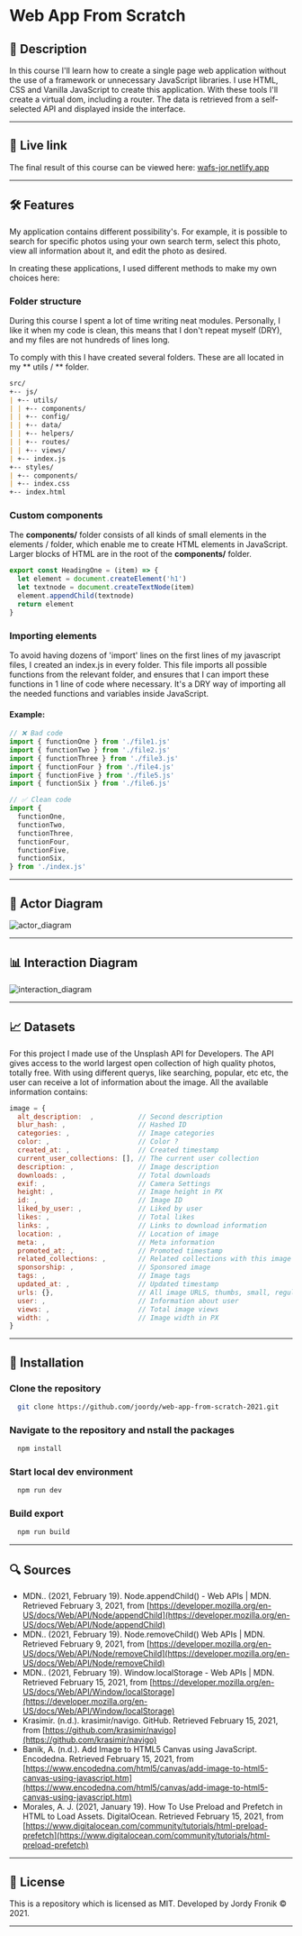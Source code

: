 # Web App From Scratch

## 🔦 **Description**

In this course I'll learn how to create a single page web application without the use of a framework or unnecessary JavaScript libraries. I use HTML, CSS and Vanilla JavaScript to create this application. With these tools I'll create a virtual dom, including a router. The data is retrieved from a self-selected API and displayed inside the interface.

---

## 🚀 **Live link**

The final result of this course can be viewed here: [wafs-jor.netlify.app](https://wafs-jor.netlify.app/)

---

## 🛠 **Features**

My application contains different possibility's. For example, it is possible to search for specific photos using your own search term, select this photo, view all information about it, and edit the photo as desired.

In creating these applications, I used different methods to make my own choices here:

### **Folder structure**

During this course I spent a lot of time writing neat modules. Personally, I like it when my code is clean, this means that I don't repeat myself (DRY), and my files are not hundreds of lines long.

To comply with this I have created several folders. These are all located in my ** utils / ** folder.

```md
src/
+-- js/
| +-- utils/
| | +-- components/
| | +-- config/
| | +-- data/
| | +-- helpers/
| | +-- routes/
| | +-- views/
| +-- index.js
+-- styles/
| +-- components/
| +-- index.css
+-- index.html
```

<!-- #### **Components**

The **components/** folder consists of all kinds of small elements in the elements / folder, which enable me to create HTML elements in JavaScript. Larger blocks of HTML are in the root of the **components/** folder.

#### **Config**

lorem ipsum

#### **Data**

lorem ipsum

#### **Helpers**

lorem ipsum

#### **Routes**

lorem ipsum

#### **Views**

lorem ipsum -->

### **Custom components**

The **components/** folder consists of all kinds of small elements in the elements / folder, which enable me to create HTML elements in JavaScript. Larger blocks of HTML are in the root of the **components/** folder.

```js
export const HeadingOne = (item) => {
  let element = document.createElement('h1')
  let textnode = document.createTextNode(item)
  element.appendChild(textnode)
  return element
}
```

### **Importing elements**

To avoid having dozens of 'import' lines on the first lines of my javascript files, I created an index.js in every folder. This file imports all possible functions from the relevant folder, and ensures that I can import these functions in 1 line of code where necessary. It's a DRY way of importing all the needed functions and variables inside JavaScript.

#### **Example:**

```js
// ❌ Bad code
import { functionOne } from './file1.js'
import { functionTwo } from './file2.js'
import { functionThree } from './file3.js'
import { functionFour } from './file4.js'
import { functionFive } from './file5.js'
import { functionSix } from './file6.js'
```

```js
// ✅ Clean code
import {
  functionOne,
  functionTwo,
  functionThree,
  functionFour,
  functionFive,
  functionSix,
} from './index.js'
```

---

## 📄 **Actor Diagram**

![actor_diagram](https://user-images.githubusercontent.com/48051912/107958925-0047f400-6fa3-11eb-9809-fdd794db13c4.png)

---

## 📊 **Interaction Diagram**

![interaction_diagram](https://user-images.githubusercontent.com/48051912/107957707-4308cc80-6fa1-11eb-818e-b49f500c4af7.png)

---

## 📈 **Datasets**

For this project I made use of the Unsplash API for Developers. The API gives access to the world largest open collection of high quality photos, totally free. With using different querys, like searching, popular, etc etc, the user can receive a lot of information about the image. All the available information contains:

```js
image = {
  alt_description:  ,           // Second description
  blur_hash: ,                  // Hashed ID
  categories: ,                 // Image categories
  color: ,                      // Color ?
  created_at: ,                 // Created timestamp
  current_user_collections: [], // The current user collection
  description: ,                // Image description
  downloads: ,                  // Total downloads
  exif: ,                       // Camera Settings
  height: ,                     // Image height in PX
  id: ,                         // Image ID
  liked_by_user: ,              // Liked by user
  likes: ,                      // Total likes
  links: ,                      // Links to download information
  location: ,                   // Location of image
  meta: ,                       // Meta information
  promoted_at: ,                // Promoted timestamp
  related_collections: ,        // Related collections with this image
  sponsorship: ,                // Sponsored image
  tags: ,                       // Image tags
  updated_at: ,                 // Updated timestamp
  urls: {},                     // All image URLS, thumbs, small, regular, full, raw
  user: ,                       // Information about user
  views: ,                      // Total image views
  width: ,                      // Image width in PX
}
```

---

## 🔑 **Installation**

### Clone the repository

```bash
  git clone https://github.com/joordy/web-app-from-scratch-2021.git
```

### Navigate to the repository and nstall the packages

```bash
  npm install
```

### Start local dev environment

```bash
  npm run dev
```

### Build export

```bash
  npm run build
```

---

## 🔍 **Sources**

<!-- - Source (n.d.) Writer, Source. Retrieved February 01, 2020, from weblink -->

<!-- - https://unsplash.com/developers
- https://unsplash.com/documentation
- https://github.com/krasimir/navigo
- https://developer.mozilla.org/en-US/docs/Web/API/Node/appendChild
- https://developer.mozilla.org/en-US/docs/Web/API/Node/removeChild
- https://www.digitalocean.com/community/tutorials/html-preload-prefetch
- https://developer.mozilla.org/en-US/docs/Web/API/Window/localStorage
- https://www.encodedna.com/html5/canvas/add-image-to-html5-canvas-using-javascript.htm -->

- MDN.. (2021, February 19). Node.appendChild() - Web APIs | MDN. Retrieved February 3, 2021, from [https://developer.mozilla.org/en-US/docs/Web/API/Node/appendChild](https://developer.mozilla.org/en-US/docs/Web/API/Node/appendChild)
- MDN.. (2021, February 19). Node.removeChild() Web APIs | MDN. Retrieved February 9, 2021, from [https://developer.mozilla.org/en-US/docs/Web/API/Node/removeChild](https://developer.mozilla.org/en-US/docs/Web/API/Node/removeChild)
- MDN.. (2021, February 19). Window.localStorage - Web APIs | MDN. Retrieved February 15, 2021, from [https://developer.mozilla.org/en-US/docs/Web/API/Window/localStorage](https://developer.mozilla.org/en-US/docs/Web/API/Window/localStorage)
- Krasimir. (n.d.). krasimir/navigo. GitHub. Retrieved February 15, 2021, from [https://github.com/krasimir/navigo](https://github.com/krasimir/navigo)
- Banik, A. (n.d.). Add Image to HTML5 Canvas using JavaScript. Encodedna. Retrieved February 15, 2021, from [https://www.encodedna.com/html5/canvas/add-image-to-html5-canvas-using-javascript.htm](https://www.encodedna.com/html5/canvas/add-image-to-html5-canvas-using-javascript.htm)
- Morales, A. J. (2021, January 19). How To Use Preload and Prefetch in HTML to Load Assets. DigitalOcean. Retrieved February 15, 2021, from [https://www.digitalocean.com/community/tutorials/html-preload-prefetch](https://www.digitalocean.com/community/tutorials/html-preload-prefetch)

---

## 🔐 **License**

This is a repository which is licensed as MIT. Developed by Jordy Fronik ©️ 2021.

---

<!-- Add a link to your live demo in Github Pages 🌐-->

<!-- ☝️ replace this description with a description of your own work -->

<!-- replace the code in the /docs folder with your own, so you can showcase your work with GitHub Pages 🌍 -->

<!-- Add a nice poster image here at the end of the week, showing off your shiny frontend 📸 -->

<!-- Maybe a table of contents here? 📚 -->

<!-- How about a section that describes how to install this project? 🤓 -->

<!-- ...but how does one use this project? What are its features 🤔 -->

<!-- What external data source is featured in your project and what are its properties 🌠 -->

<!-- Maybe a checklist of done stuff and stuff still on your wishlist? ✅ -->

<!-- How about a license here? 📜 (or is it a licence?) 🤷 -->
